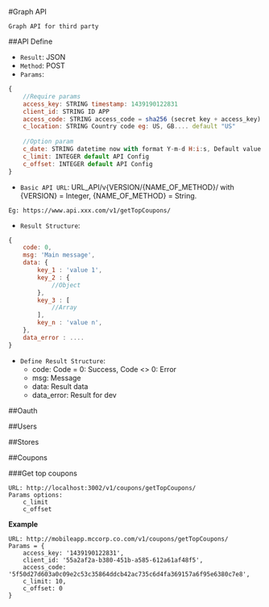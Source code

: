 #Graph API

`Graph API for third party`

##API Define
* `Result`: JSON
* `Method`: POST
* `Params`: 
```javascript
{
    //Require params
    access_key: STRING timestamp: 1439190122831
    client_id: STRING ID APP
    access_code: STRING access_code = sha256 (secret key + access_key)
    c_location: STRING Country code eg: US, GB.... default "US"    
          
    //Option param        
    c_date: STRING datetime now with format Y-m-d H:i:s, Default value equal server datetime
    c_limit: INTEGER default API Config
    c_offset: INTEGER default API Config
}
```
* `Basic API URL`: URL_API/v{VERSION/{NAME_OF_METHOD}/ with {VERSION} = Integer, {NAME_OF_METHOD} = String. 

`Eg: https://www.api.xxx.com/v1/getTopCoupons/`

* `Result Structure`:
```javascript
{
    code: 0,
    msg: 'Main message',   
    data: {
        key_1 : 'value 1',
        key_2 : {
            //Object
        },
        key_3 : [
            //Array
        ],      
        key_n : 'value n',
    },
    data_error : ....
}
```
* `Define Result Structure`:
    * code: Code = 0: Success, Code <> 0: Error
    * msg: Message
    * data: Result data
    * data_error: Result for dev

##Oauth

##Users

##Stores

##Coupons

###Get top coupons

```
URL: http://localhost:3002/v1/coupons/getTopCoupons/
Params options:
    c_limit
    c_offset
```

**Example**
```
URL: http://mobileapp.mccorp.co.com/v1/coupons/getTopCoupons/
Params = {
    access_key: '1439190122831', 
    client_id: '55a2af2a-b380-451b-a585-612a61af48f5',
    access_code: '5f50d27d603a0c09e2c53c35864ddcb42ac735c6d4fa369157a6f95e6380c7e8', 
    c_limit: 10,
    c_offset: 0
}
```
